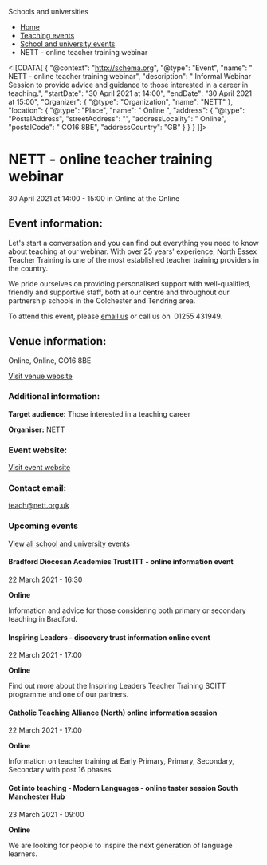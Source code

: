 Schools and universities

*   [Home](/)
*   [Teaching events](/teaching-events)
*   [School and university events](/teaching-events/training-provider-events)
*   NETT - online teacher training webinar

<!\[CDATA\[ { "@context": "http://schema.org", "@type": "Event", "name": " NETT - online teacher training webinar", "description": " Informal Webinar Session to provide advice and guidance to those interested in a career in teaching.", "startDate": "30 April 2021 at 14:00", "endDate": "30 April 2021 at 15:00", "Organizer": { "@type": "Organization", "name": "NETT" }, "location": { "@type": "Place", "name": " Online ", "address": { "@type": "PostalAddress", "streetAddress": "", "addressLocality": " Online", "postalCode": " CO16 8BE", "addressCountry": "GB" } } } \]\]>

NETT - online teacher training webinar
======================================

30 April 2021 at 14:00 - 15:00 in Online at the Online

Event information:
------------------

Let's start a conversation and you can find out everything you need to know about teaching at our webinar. With over 25 years' experience, North Essex Teacher Training is one of the most established teacher training providers in the country.

We pride ourselves on providing personalised support with well-qualified, friendly and supportive staff, both at our centre and throughout our partnership schools in the Colchester and Tendring area.

To attend this event, please [email us](mailto:teach@nett.org.uk) or call us on  01255 431949.

Venue information:
------------------

Online, Online, CO16 8BE

[Visit venue website](http://www.nett.org.uk/ "Online")

### Additional information:

**Target audience:** Those interested in a teaching career

**Organiser:** NETT

### Event website:

[Visit event website](http://www.nett.org.uk/)

### Contact email:

[teach@nett.org.uk](mailto:teach@nett.org.uk)

### Upcoming events

[View all school and university events](/teaching-events/training-provider-events)

[](/teaching-events/training-provider-events/210322-bradford-diocesan-academies-trust-itt-online-information-event)

#### Bradford Diocesan Academies Trust ITT - online information event

22 March 2021 - 16:30

**Online**

Information and advice for those considering both primary or secondary teaching in Bradford.

[](/teaching-events/training-provider-events/210322-inspiring-leaders-discovery-trust-information-online-event)

#### Inspiring Leaders - discovery trust information online event

22 March 2021 - 17:00

**Online**

Find out more about the Inspiring Leaders Teacher Training SCITT programme and one of our partners.

[](/teaching-events/training-provider-events/210322-catholic-teaching-alliance-north-online-information-session)

#### Catholic Teaching Alliance (North) online information session

22 March 2021 - 17:00

**Online**

Information on teacher training at Early Primary, Primary, Secondary, Secondary with post 16 phases.

[](/teaching-events/training-provider-events/210323-get-into-teaching-modern-languages-online-taster-session-south-manchester-hub)

#### Get into teaching - Modern Languages - online taster session South Manchester Hub

23 March 2021 - 09:00

**Online**

We are looking for people to inspire the next generation of language learners.